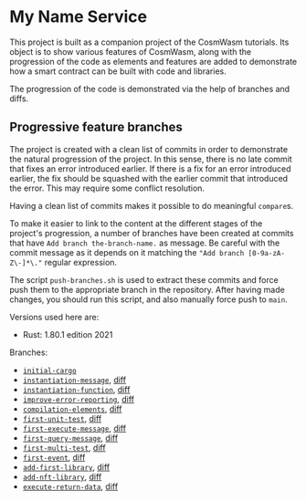 # My Name Service

This project is built as a companion project of the CosmWasm tutorials. Its object is to show various features of CosmWasm, along with the progression of the code as elements and features are added to demonstrate how a smart contract can be built with code and libraries.

The progression of the code is demonstrated via the help of branches and diffs.

## Progressive feature branches

The project is created with a clean list of commits in order to demonstrate the natural progression of the project. In this sense, there is no late commit that fixes an error introduced earlier. If there is a fix for an error introduced earlier, the fix should be squashed with the earlier commit that introduced the error. This may require some conflict resolution.

Having a clean list of commits makes it possible to do meaningful `compare`s.

To make it easier to link to the content at the different stages of the project's progression, a number of branches have been created at commits that have `Add branch the-branch-name.` as message. Be careful with the commit message as it depends on it matching the `"Add branch [0-9a-zA-Z\-]*\."` regular expression.

The script `push-branches.sh` is used to extract these commits and force push them to the appropriate branch in the repository. After having made changes, you should run this script, and also manually force push to `main`.

Versions used here are:

* Rust: 1.80.1 edition 2021

Branches:

* [`initial-cargo`](../../tree/initial-cargo)
* [`instantiation-message`](../../tree/instantiation-message), [diff](../../compare/initial-cargo..instantiation-message)
* [`instantiation-function`](../../tree/instantiation-function), [diff](../../compare/instantiation-message..instantiation-function)
* [`improve-error-reporting`](../../tree/improve-error-reporting), [diff](../../compare/instantiation-function..improve-error-reporting)
* [`compilation-elements`](../../tree/compilation-elements), [diff](../../compare/improve-error-reporting..compilation-elements)
* [`first-unit-test`](../../tree/first-unit-test), [diff](../../compare/compilation-elements..first-unit-test)
* [`first-execute-message`](../../tree/first-execute-message), [diff](../../compare/first-unit-test..first-execute-message)
* [`first-query-message`](../../tree/first-query-message), [diff](../../compare/first-execute-message..first-query-message)
* [`first-multi-test`](../../tree/first-multi-test), [diff](../../compare/first-query-message..first-multi-test)
* [`first-event`](../../tree/first-event), [diff](../../compare/first-multi-test..first-event)
* [`add-first-library`](../../tree/add-first-library), [diff](../../compare/first-event..add-first-library)
* [`add-nft-library`](../../tree/add-nft-library), [diff](../../compare/add-first-library..add-nft-library)
* [`execute-return-data`](../../tree/execute-return-data), [diff](../../compare/add-nft-library..execute-return-data)
